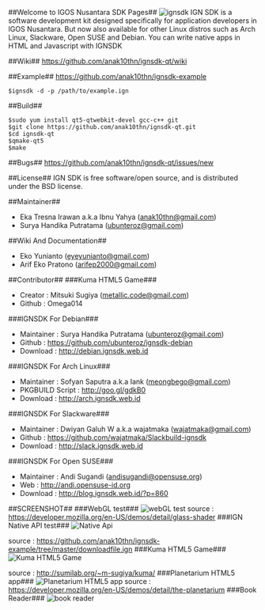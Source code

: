 ##Welcome to IGOS Nusantara SDK Pages##
![ignsdk](https://raw.github.com/anak10thn/ignsdk-art/master/logos/ignsdk-rocklovecode.png) 
IGN SDK is a software development kit designed specifically for application developers in IGOS Nusantara. But now also available for other Linux distros such as Arch Linux, Slackware, Open SUSE and Debian. You can write native apps in HTML and Javascript with IGNSDK

##Wiki##
https://github.com/anak10thn/ignsdk-qt/wiki

##Example##
https://github.com/anak10thn/ignsdk-example
```
$ignsdk -d -p /path/to/example.ign
```

##Build##
```
$sudo yum install qt5-qtwebkit-devel gcc-c++ git
$git clone https://github.com/anak10thn/ignsdk-qt.git
$cd ignsdk-qt
$qmake-qt5
$make
```

##Bugs##
https://github.com/anak10thn/ignsdk-qt/issues/new

##License##
IGN SDK is free software/open source, and is distributed under the BSD license.

##Maintainer##
* Eka Tresna Irawan a.k.a Ibnu Yahya (anak10thn@gmail.com)
* Surya Handika Putratama (ubunteroz@gmail.com)

##Wiki And Documentation##
* Eko Yunianto (eyeyunianto@gmail.com)
* Arif Eko Pratono (arifep2000@gmail.com)

##Contributor##
###Kuma HTML5 Game###
* Creator : Mitsuki Sugiya (metallic.code@gmail.com)
* Github : Omega014

###IGNSDK For Debian###
* Maintainer : Surya Handika Putratama (ubunteroz@gmail.com) 
* Github : https://github.com/ubunteroz/ignsdk-debian
* Download : http://debian.ignsdk.web.id

###IGNSDK For Arch Linux###
* Maintainer : Sofyan Saputra a.k.a Iank (meongbego@gmail.com)
* PKGBUILD Script : http://goo.gl/gdkB0
* Download : http://arch.ignsdk.web.id

###IGNSDK For Slackware###
* Maintainer : Dwiyan Galuh W a.k.a wajatmaka (wajatmaka@gmail.com)
* Github : https://github.com/wajatmaka/Slackbuild-ignsdk
* Download : http://slack.ignsdk.web.id

###IGNSDK For Open SUSE###
* Maintainer : Andi Sugandi (andisugandi@opensuse.org)
* Web : http://andi.opensuse-id.org
* Download : http://blog.ignsdk.web.id/?p=860

##SCREENSHOT##
###WebGL test###
![webGL test](https://dl.dropboxusercontent.com/u/18000315/readme-ignsdk/screenshot6.png)
source : https://developer.mozilla.org/en-US/demos/detail/glass-shader
###IGN Native API test###
![Native Api](https://dl.dropboxusercontent.com/u/18000315/readme-ignsdk/screenshot1.png)

source : https://github.com/anak10thn/ignsdk-example/tree/master/downloadfile.ign
###Kuma HTML5 Game###
![Kuma HTML5 Game](https://dl.dropboxusercontent.com/u/18000315/readme-ignsdk/screenshot3.png)

source : http://sumilab.org/~m-sugiya/kuma/
###Planetarium HTML5 app###
![Planetarium HTML5 app](https://dl.dropboxusercontent.com/u/18000315/readme-ignsdk/screenshot8.png)
source : https://developer.mozilla.org/en-US/demos/detail/the-planetarium
###Book Reader###
![book reader](https://dl.dropboxusercontent.com/u/18000315/readme-ignsdk/reader.png)
